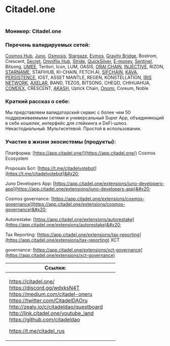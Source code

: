 # Citadel.one

<img src="../../.gitbook/assets/image (5).png" alt="" data-size="original">

### **Моникер:** Citadel.one

### **Перечень валидируемых сетей:**

[Cosmos Hub](../../cosmobook/cosmoshub.md), [Juno](../../cosmobook/juno/), [Osmosis](../../cosmobook/osmosis.md), [Stargaze](../../cosmobook/stargaze.md), [Evmos](../../cosmobook/evmos.md), [Gravity Bridge](../../cosmobook/gravity-bridge.md), Bostrom, Crescent, [Secret](../../cosmobook/secret-network.md), [Omniflix Hub](../../cosmobook/omniflix.md), [Stride](../../readme/stride.md), [QuickSilver](../../readme/quicksilver.md), [E-money](../../cosmobook/e-money.md), [Sentinel](../../cosmobook/sentinel.md), Bitsong, [UMEE](../../readme/umee.md), Teritori, Icon, LUM, OASIS, [ORAI CHAIN](../../cosmobook/oraichain.md), [INJECTIVE](../../cosmobook/injective.md), RIZON, [STARNAME](../../cosmobook/starname.md), STAFIHUB, KI-CHAIN, FETCH.AI, [SIFCHAIN](../../cosmobook/sifchain.md), [KAVA](../../cosmobook/kava-network.md), [PERSISTENCE](../../cosmobook/pstake.md), IOST, ASSET MANTLE, REGEN, KONSTELLATION, [IRIS NETWORK](../../cosmobook/irisnet.md), [AXELAR](../../cosmobook/axelar-network.md), BAND, TEZOS, BITSONG, CHEQD, CHIHUAHUA, [COMDEX](../../cosmobook/comdex.md), CRESCENT, [AKASH](../../cosmobook/akash.md), Uptick Chain, [Onomi](../../upcoming-projects/onomy.md), Coreum, Noble

### **Краткий рассказ о себе:**

Мы представляем валидаторский сервис с более чем 50 поддерживаемыми сетями и универсальный Super App, объединяющий в себе кошелек, интерфейс для стейкинга и DeFi-шлюз. Некастодиальный. Мультисетевой. Простой в использовании.

### **Участие в жизни экосистемы (продукты):**

Платформа: [https://app.citadel.one/](https://app.citadel.one/) Cosmos Ecosystem&#x20;

Proposals Бот: [https://t.me/citadelvotebot](https://t.me/citadelvotebot)&#x20;

Juno Developers App: [https://app.citadel.one/extensions/juno-developers-app](https://app.citadel.one/extensions/juno-developers-app)&#x20;

Cosmos governance: [https://app.citadel.one/extensions/cosmos-governance](https://app.citadel.one/extensions/cosmos-governance)&#x20;

Autorestake: [https://app.citadel.one/extensions/autorestake](https://app.citadel.one/extensions/autorestake)&#x20;

Tax Reporting: [https://app.citadel.one/extensions/tax-reporting](https://app.citadel.one/extensions/tax-reporting) XCT&#x20;

governance: [https://app.citadel.one/extensions/xct-governance](https://app.citadel.one/extensions/xct-governance)

<table><thead><tr><th>Ссылки:</th><th data-hidden></th><th data-hidden></th></tr></thead><tbody><tr><td><p><img src="../../.gitbook/assets/icons8-интернет-100 (4).png" alt="" data-size="line"> <a href="https://citadel.one/">https://citadel.one/</a><br><img src="../../.gitbook/assets/icons8-discord-500 (2).png" alt="" data-size="line"> <a href="https://discord.gg/wdxksN4T">https://discord.gg/wdxksN4T</a><br><img src="../../.gitbook/assets/icons8-medium-384.png" alt="" data-size="line"> <a href="https://medium.com/citadel-oneru">https://medium.com/citadel-oneru</a><br><img src="../../.gitbook/assets/icons8-твиттер-500 (5).png" alt="" data-size="line"> <a href="https://twitter.com/CitadelDAOru">https://twitter.com/CitadelDAOru</a><br><img src="../../.gitbook/assets/89EA7604-108D-4D54-AA78-7F0AE30B4A3A-transformed.png" alt="" data-size="line"> <a href="http://zealy.io/c/citadeldao/questboard">http://zealy.io/c/citadeldao/questboard</a><br><img src="../../.gitbook/assets/icons8-ютуб-512.png" alt="" data-size="line"> <a href="http://link.citadel.one/youtube_land">http://link.citadel.one/youtube_land<br></a><img src="../../.gitbook/assets/icons8-github-480 (7).png" alt="" data-size="line"> <a href="https://github.com/citadeldao">https://github.com/citadeldao</a> </p><p><img src="../../.gitbook/assets/icons8-телеграмма-app-480 (4).png" alt="" data-size="line"> <a href="https://t.me/citadel_rus">https://t.me/citadel_rus</a></p></td><td></td><td></td></tr></tbody></table>




